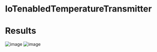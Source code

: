 # IoTenabledTemperatureTransmitter
# Results
![image](https://github.com/Suwetha-11/IoTenabledTransmitter/assets/123238600/1d2c9af4-3178-4d9a-a0e8-4e206d14aefb)
![image](https://github.com/Suwetha-11/IoTenabledTransmitter/assets/123238600/ae7054cd-4124-4a6b-906a-c17cf7b4ab9e)

